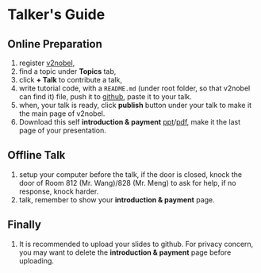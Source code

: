 # Talker's Guide

## Online Preparation
1. register [v2nobel](),
2. find a topic under **Topics** tab,
3. click **+ Talk** to contribute a talk,
4. write tutorial code, with a `README.md` (under root folder, so that v2nobel can find it) file,
push it to [github](https://github.com/), paste it to your talk.
5. when, your talk is ready, click **publish** button under your talk to make it the main page of v2nobel.
5. Download this self **introduction & payment** [ppt](/static/other/intro.pptx)/[pdf](/static/other/intro.pdf), make it the last page of your presentation.

## Offline Talk
1. setup your computer before the talk, if the door is closed,
knock the door of Room 812 (Mr. Wang)/828 (Mr. Meng) to ask for help, if no response, knock harder.
2. talk, remember to show your **introduction & payment** page.

## Finally
1. It is recommended to upload your slides to github. For privacy concern, you may want to delete the **introduction & payment** page before uploading.
